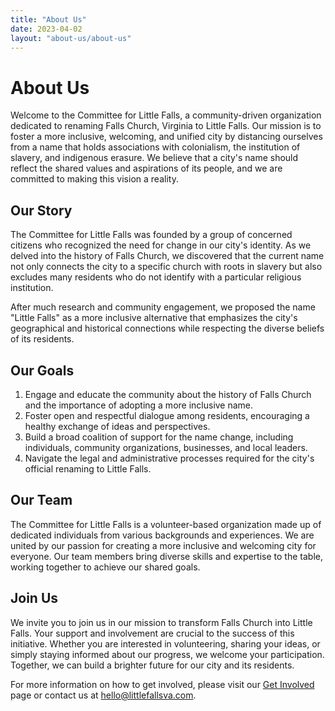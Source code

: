 ```yaml
---
title: "About Us"
date: 2023-04-02
layout: "about-us/about-us"
---
```


# About Us

Welcome to the Committee for Little Falls, a community-driven organization dedicated to renaming Falls Church, Virginia to Little Falls. Our mission is to foster a more inclusive, welcoming, and unified city by distancing ourselves from a name that holds associations with colonialism, the institution of slavery, and indigenous erasure. We believe that a city's name should reflect the shared values and aspirations of its people, and we are committed to making this vision a reality.

## Our Story

The Committee for Little Falls was founded by a group of concerned citizens who recognized the need for change in our city's identity. As we delved into the history of Falls Church, we discovered that the current name not only connects the city to a specific church with roots in slavery but also excludes many residents who do not identify with a particular religious institution.

After much research and community engagement, we proposed the name "Little Falls" as a more inclusive alternative that emphasizes the city's geographical and historical connections while respecting the diverse beliefs of its residents.

## Our Goals

1. Engage and educate the community about the history of Falls Church and the importance of adopting a more inclusive name.
2. Foster open and respectful dialogue among residents, encouraging a healthy exchange of ideas and perspectives.
3. Build a broad coalition of support for the name change, including individuals, community organizations, businesses, and local leaders.
4. Navigate the legal and administrative processes required for the city's official renaming to Little Falls.

## Our Team

The Committee for Little Falls is a volunteer-based organization made up of dedicated individuals from various backgrounds and experiences. We are united by our passion for creating a more inclusive and welcoming city for everyone. Our team members bring diverse skills and expertise to the table, working together to achieve our shared goals.

## Join Us

We invite you to join us in our mission to transform Falls Church into Little Falls. Your support and involvement are crucial to the success of this initiative. Whether you are interested in volunteering, sharing your ideas, or simply staying informed about our progress, we welcome your participation. Together, we can build a brighter future for our city and its residents.

For more information on how to get involved, please visit our [Get Involved](/get-involved) page or contact us at [hello@littlefallsva.com](mailto:hello@littlefallsva.com).
